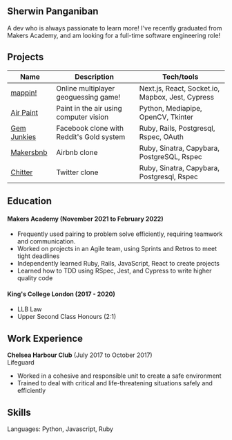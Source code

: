 ## Sherwin Panganiban

A dev who is always passionate to learn more! I've recently graduated from Makers Academy, and am looking for a full-time software engineering role!

## Projects

| Name                         | Description                             | Tech/tools                                        |
| ---------------------------- | --------------------------------------- | ------------------------------------------------- |
| [mappin!](https://github.com/sherwingp/world-map-game)                      | Online multiplayer geoguessing game! | Next.js, React, Socket.io, Mapbox, Jest, Cypress  |
| [Air Paint](https://github.com/sherwingp/air-paint)                      | Paint in the air using computer vision                      | Python, Mediapipe, OpenCV, Tkinter       
| [Gem Junkies](https://github.com/sherwingp/acebook-ruby-junkies)                  | Facebook clone with Reddit's Gold system                     | Ruby, Rails, Postgresql, Rspec, OAuth                    |
| [Makersbnb](https://github.com/sherwingp/makersbnb)                    | Airbnb clone                         | Ruby, Sinatra, Capybara, PostgreSQL, Rspec               |
| [Chitter](https://github.com/sherwingp/chitter-challenge)                      | Twitter clone                         | Ruby, Sinatra, Capybara, Postgresql, Rspec                  |

## Education

#### Makers Academy (November 2021 to February 2022)
- Frequently used pairing to problem solve efficiently, requiring teamwork and communication.
- Worked on projects in an Agile team, using Sprints and Retros to meet tight deadlines
- Independently learned Ruby, Rails, JavaScript, React to create projects
- Learned how to TDD using RSpec, Jest, and Cypress to write higher quality code

#### King's College London (2017 - 2020)

- LLB Law
- Upper Second Class Honours (2:1)

## Work Experience

**Chelsea Harbour Club** (July 2017 to October 2017)  
Lifeguard
- Worked in a cohesive and responsible unit to create a safe environment
- Trained to deal with critical and life-threatening situations safely and efficiently

## Skills

Languages: Python, Javascript, Ruby
